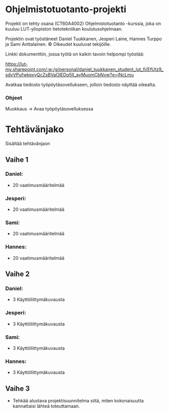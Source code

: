 # Ohjelmistotuotanto-projekti
Projekti on tehty osana (CT60A4002) Ohjelmistotuotanto -kurssia, joka on kuuluu LUT-yliopiston tietotekniikan koulutusohjelmaan.

Projektin ovat työstäneet Daniel Tuukkanen, Jesperi Laine, Hannes Turppo ja Sami Anttalainen. © Oikeudet kuuluvat tekijöille.

Linkki dokumenttiin, jossa työtä on kaikin tavoin helpompi työstää:

https://lut-my.sharepoint.com/:w:/g/personal/daniel_tuukkanen_student_lut_fi/EfUtz9_sdvVPufwkexyQcZsBVaOlEDq5II_ayMuomCbNvw?e=jNcLmu

Avatkaa tiedosto työpöytäsovellukseen, jolloin tiedosto näyttää oikealta.

### Ohjeet
Muokkaus -> Avaa työpöytäsovelluksessa

# Tehtävänjako
Sisältää tehtävänjaon

## Vaihe 1
### Daniel:
* 20 vaatimusmääritelmää
### Jesperi:
* 20 vaatimusmääritelmää
### Sami:
* 20 vaatimusmääritelmää
### Hannes:
* 20 vaatimusmääritelmää

## Vaihe 2
### Daniel:
* 3 Käyttöliittymäkuvausta
### Jesperi:
* 3 Käyttöliittymäkuvausta
### Sami:
* 3 Käyttöliittymäkuvausta
### Hannes:
* 3 Käyttöliittymäkuvausta

## Vaihe 3
* Tehkää alustava projektisuunnitelma siitä, miten kokonaisuutta kannattaisi lähteä toteuttamaan.

